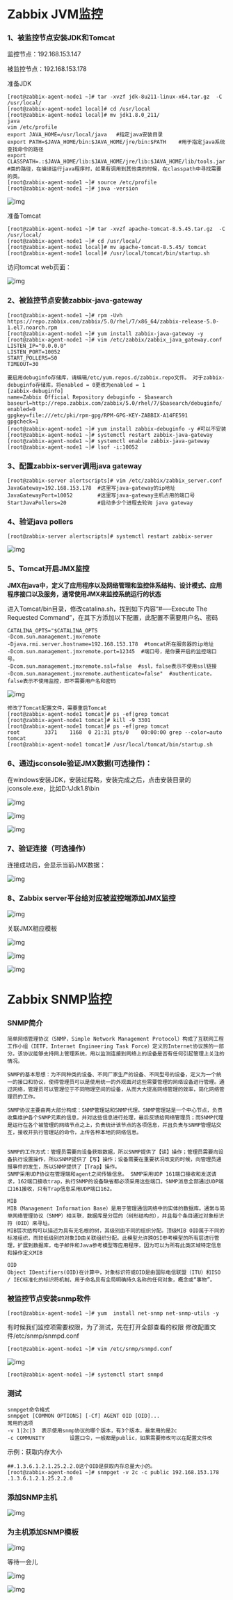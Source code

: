 # Zabbix  JVM监控



### 1、被监控节点安装JDK和Tomcat



监控节点：192.168.153.147



被监控节点：192.168.153.178



准备JDK



```shell
[root@zabbix-agent-node1 ~]# tar -xvzf jdk-8u211-linux-x64.tar.gz  -C /usr/local/
[root@zabbix-agent-node1 local]# cd /usr/local
[root@zabbix-agent-node1 local]# mv jdk1.8.0_211/ 
java
vim /etc/profile
export JAVA_HOME=/usr/local/java   #指定java安装目录
export PATH=$JAVA_HOME/bin:$JAVA_HOME/jre/bin:$PATH    #用于指定java系统查找命令的路径
export CLASSPATH=.:$JAVA_HOME/lib:$JAVA_HOME/jre/lib:$JAVA_HOME/lib/tools.jar  #类的路径，在编译运行java程序时，如果有调用到其他类的时候，在classpath中寻找需要的类。
[root@zabbix-agent-node1 ~]# source /etc/profile
[root@zabbix-agent-node1 ~]# java -version
```



![img](assets/Zabbix-5/image-20210613211956101.png)



准备Tomcat



```shell
[root@zabbix-agent-node1 ~]# tar -xvzf apache-tomcat-8.5.45.tar.gz  -C /usr/local/
[root@zabbix-agent-node1 ~]# cd /usr/local/
[root@zabbix-agent-node1 local]# mv apache-tomcat-8.5.45/ tomcat
[root@zabbix-agent-node1 local]# /usr/local/tomcat/bin/startup.sh
```



访问tomcat web页面：



![img](assets/Zabbix-5/image-20210614094533512.png)



### 2、被监控节点安装zabbix-java-gateway



```shell
[root@zabbix-agent-node1 ~]# rpm -Uvh https://repo.zabbix.com/zabbix/5.0/rhel/7/x86_64/zabbix-release-5.0-1.el7.noarch.rpm
[root@zabbix-agent-node1 ~]# yum install zabbix-java-gateway -y
[root@zabbix-agent-node1 ~]# vim /etc/zabbix/zabbix_java_gateway.conf
LISTEN_IP="0.0.0.0"
LISTEN_PORT=10052
START_POLLERS=50
TIMEOUT=30

要启用debuginfo存储库，请编辑/etc/yum.repos.d/zabbix.repo文件。 对于zabbix-debuginfo存储库，将enabled = 0更改为enabled = 1
[zabbix-debuginfo]
name=Zabbix Official Repository debuginfo - $basearch
baseurl=http://repo.zabbix.com/zabbix/5.0/rhel/7/$basearch/debuginfo/
enabled=0
gpgkey=file:///etc/pki/rpm-gpg/RPM-GPG-KEY-ZABBIX-A14FE591
gpgcheck=1
[root@zabbix-agent-node1 ~]# yum install zabbix-debuginfo -y #可以不安装
[root@zabbix-agent-node1 ~]# systemctl restart zabbix-java-gateway
[root@zabbix-agent-node1 ~]# systemctl enable zabbix-java-gateway
[root@zabbix-agent-node1 ~]# lsof -i:10052
```



### 3、配置zabbix-server调用java gateway



```shell
[root@zabbix-server alertscripts]# vim /etc/zabbix/zabbix_server.conf
JavaGateway=192.168.153.178  #这里写java-gateway的ip地址
JavaGatewayPort=10052        #这里写java-gateway主机占用的端口号
StartJavaPollers=20          #启动多少个进程去轮询 java gateway
```



### 4、验证java pollers



```plain
[root@zabbix-server alertscripts]# systemctl restart zabbix-server
```



![img](assets/Zabbix-5/image-20210613211313015.png)



### 5、Tomcat开启JMX监控



**JMX在java中，定义了应用程序以及网络管理和监控体系结构、设计模式、应用程序接口以及服务，通常使用JMX来监控系统运行的状态**



进入Tomcat/bin目录，修改catalina.sh，找到如下内容“#—–Execute The Requested Command”，在其下方添加以下配置，此配置不需要用户名、密码



```plain
CATALINA_OPTS="$CATALINA_OPTS
-Dcom.sun.management.jmxremote
-Djava.rmi.server.hostname=192.168.153.178  #tomcat所在服务器的ip地址
-Dcom.sun.management.jmxremote.port=12345  #端口号，是你要开启的监控端口号。
-Dcom.sun.management.jmxremote.ssl=false  #ssl，false表示不使用ssl链接
-Dcom.sun.management.jmxremote.authenticate=false"  #authenticate，false表示不使用监控，即不需要用户名和密码
```



![img](assets/Zabbix-5/image-20210614095216210.png)



```shell
修改了Tomcat配置文件，需要重启Tomcat
[root@zabbix-agent-node1 tomcat]# ps -ef|grep tomcat
[root@zabbix-agent-node1 tomcat]# kill -9 3301
[root@zabbix-agent-node1 tomcat]# ps -ef|grep tomcat
root        3371    1168  0 21:31 pts/0    00:00:00 grep --color=auto tomcat
[root@zabbix-agent-node1 tomcat]# /usr/local/tomcat/bin/startup.sh
```



### 6、通过jsconsole验证JMX数据(可选操作)：



在windows安装JDK，安装过程略，安装完成之后，点击安装目录的jconsole.exe，比如D:\Jdk1.8\bin



![img](assets/Zabbix-5/image-20210613212930665.png)



![img](assets/Zabbix-5/image-20210614095053161.png)



![img](assets/Zabbix-5/image-20210614095103773.png)



### 7、验证连接（可选操作）



连接成功后，会显示当前JMX数据：



![img](assets/Zabbix-5/image-20210614095117396.png)



### 8、Zabbix server平台给对应被监控端添加JMX监控



![img](assets/Zabbix-5/image-20210614094315757.png)



关联JMX相应模板



![img](assets/Zabbix-5/image-20210614094330543.png)



![img](assets/Zabbix-5/image-20210614094353583.png)



![img](assets/Zabbix-5/image-20210614094455228.png)



# Zabbix SNMP监控



### SNMP简介



```plain
简单网络管理协议（SNMP，Simple Network Management Protocol）构成了互联网工程工作小组（IETF，Internet Engineering Task Force）定义的Internet协议族的一部分。该协议能够支持网上管理系统，用以监测连接到网络上的设备是否有任何引起管理上关注的情况。

SNMP的基本思想：为不同种类的设备、不同厂家生产的设备、不同型号的设备，定义为一个统一的接口和协议，使得管理员可以是使用统一的外观面对这些需要管理的网络设备进行管理。通过网络，管理员可以管理位于不同物理空间的设备，从而大大提高网络管理的效率，简化网络管理员的工作。

SNMP协议主要由两大部分构成：SNMP管理站和SNMP代理。SNMP管理站是一个中心节点，负责收集维护各个SNMP元素的信息，并对这些信息进行处理，最后反馈给网络管理员；而SNMP代理是运行在各个被管理的网络节点之上，负责统计该节点的各项信息，并且负责与SNMP管理站交互，接收并执行管理站的命令，上传各种本地的网络信息。


SNMP的工作方式：管理员需要向设备获取数据，所以SNMP提供了【读】操作；管理员需要向设备执行设置操作，所以SNMP提供了【写】操作；设备需要在重要状况改变的时候，向管理员通报事件的发生，所以SNMP提供了【Trap】操作。
SNMP采用UDP协议在管理端和agent之间传输信息。 SNMP采用UDP 161端口接收和发送请求，162端口接收trap，执行SNMP的设备缺省都必须采用这些端口。SNMP消息全部通过UDP端口161接收，只有Trap信息采用UDP端口162。

MIB
MIB（Management Information Base）是用于管理通信网络中的实体的数据库。通常与简单网络管理协议（SNMP）相关联，数据库是分层的（树形结构的），并且每个条目通过对象标识符（OID）来寻址。
MIB层次结构可以描述为具有无名根的树，其级别由不同的组织分配。顶级MIB OID属于不同的标准组织，而较低级别的对象ID由关联组织分配。此模型允许跨OSI参考模型的所有层进行管理，扩展到数据库，电子邮件和Java参考模型等应用程序，因为可以为所有此类区域特定信息和操作定义MIB

OID
Object IDentifiers(OID)在计算中，对象标识符或OID是由国际电信联盟（ITU）和ISO / IEC标准化的标识符机制，用于命名具有全局明确持久名称的任何对象，概念或“事物”。
```



### 被监控节点安装snmp软件



```plain
[root@zabbix-agent-node1 ~]# yum  install net-snmp net-snmp-utils -y
```



有时候我们监控项需要权限，为了测试，先在打开全部查看的权限
修改配置文件/etc/snmp/snmpd.conf



```plain
[root@zabbix-agent-node1 ~]# vim /etc/snmp/snmpd.conf
```



![img](assets/Zabbix-5/image-20210614101143830.png)



```plain
[root@zabbix-agent-node1 ~]# systemctl start snmpd
```



### 测试



```plain
snmpget命令格式
snmpget [COMMON OPTIONS] [-Cf] AGENT OID [OID]...
常用的选项
-v 1|2c|3  表示使用snmp协议的哪个版本，有3个版本，最常用的是2c
-c COMMUNITY		设置口令，一般都是public，如果需要修改可以在配置文件改
```



示例：获取内存大小



```plain
##.1.3.6.1.2.1.25.2.2.0这个OID是获取内存总量大小的。
[root@zabbix-agent-node1 ~]# snmpget -v 2c -c public 192.168.153.178 .1.3.6.1.2.1.25.2.2.0
```



### 添加SNMP主机



![img](assets/Zabbix-5/image-20210614102047020.png)



### 为主机添加SNMP模板



![img](assets/Zabbix-5/image-20210614102106142.png)



等待一会儿



![img](assets/Zabbix-5/image-20210614102146316.png)



![img](assets/Zabbix-5/image-20210614102239067.png)

